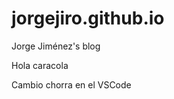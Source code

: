 jorgejiro.github.io
===================

Jorge Jiménez's blog

Hola caracola

Cambio chorra en el VSCode